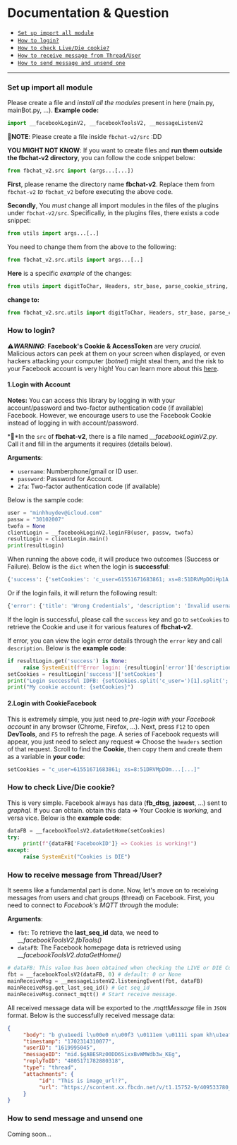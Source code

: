 # Documentation & Question

* [`Set up import all module`](#SetupModule)
* [`How to login?`](#loginFB)
* [`How to check Live/Die cookie?`](#checkCookie)
* [`How to receive message from Thread/User`](#receiveMessages)
* [`How to send message and unsend one`](#sendMessageAndUnsend)
---------------------------------------

<a name="SetupModule"></a>
### Set up import all module

Please create a file and *install all the modules* present in here (main.py, mainBot.py, ...). **Example code:**

```python
import __facebookLoginV2, __facebookToolsV2, __messageListenV2
```

**🌟NOTE**: Please create a file inside `fbchat-v2/src` :DD

**YOU MIGHT NOT KNOW**: If you want to create files and **run them outside the fbchat-v2 directory**, you can follow the code snippet below:

```python
from fbchat_v2.src import (args...[...])
```

**First**, please rename the directory name **fbchat-v2**. Replace them from ``fbchat-v2`` *to* ``fbchat_v2`` before executing the above code.

**Secondly**, You *must* change all import modules in the files of the plugins under ``fbchat-v2/src``. Specifically, in the plugins files, there exists a code snippet:

```python
from utils import args...[..]
```

You need to change them from the above to the following:

```python
from fbchat_v2.src.utils import args...[..]
```

**Here** is a specific *example* of the changes:

```python
from utils import digitToChar, Headers, str_base, parse_cookie_string, dataSplit, formAll, mainRequests
```
**change to:**
```python
from fbchat_v2.src.utils import digitToChar, Headers, str_base, parse_cookie_string, dataSplit, formAll, mainRequests
```

<a name="loginFB"></a>
### How to login?

⚠️***WARNING***: **Facebook's Cookie & AccessToken** are very *crucial*. Malicious actors can peek at them on your screen when displayed, or even hackers attacking your computer (*botnet*) might steal them, and the risk to your Facebook account is very high! You can learn more about this [here](https://www.facebook.com/privacy/policies/cookies/?_rdr).

#### 1.Login with Account

**Notes:** You can access this library by logging in with your account/password and two-factor authentication code (if available) Facebook. However, we encourage users to use the Facebook Cookie instead of logging in with account/password.

*🦖*In the `src` of **fbchat-v2**, there is a file named *__facebookLoginV2.py*. Call it and fill in the arguments it requires (details below).

**__Arguments__**:

* `username`: Numberphone/gmail or ID user.
* `password`: Password for Account.
* `2fa`: Two-factor authentication code (if available)

Below is the sample code:

```python
user = "minhhuydev@icloud.com"
passw = "30102007"
twofa = None
clientLogin = __facebookLoginV2.loginFB(user, passw, twofa)
resultLogin = clientLogin.main()
print(resultLogin)
```

When running the above code, it will produce two outcomes (Success or Failure). Below is the `dict` when the login is **successful**:
```python
{'success': {'setCookies': 'c_user=61551671683861; xs=8:51DRVMpDOiHp1A:2:1698481000:-1:8465; fr=0KEtD6nFFrfDEKrJV.AWUAsJnjqK5VxFhFxfHxW8yzaeQ.BlPMNo..AAA.0.0.BlPMNo.AWUl1XTH5G8; datr=aMM8Zb2qBmtztvpdwwrykC6-; ', 'accessTokenFB': 'EAAAAUaZA8jlABO5DKmmquwPkzDdxUcwJ6CKPOqFh0gZBGl8HRhp1o9KhjRsVdXZCMA40JGPLuLxAYsDG6uIKJBPFGfl2iILzknxFfNidfLjICpikgDU2pFzQ4swhb0QUBtVACu3eGH61kBuRr0zQBytGbj9SzmnrK0mujr6wjSZBbCtfgdpwcRwPi8no6Dqb0gZDZD', 'cookiesKey-ValueList': [{'name': 'c_user', 'value': '61551671683861', 'expires': 'Sun, 27 Oct 2024 08:16:40 GMT', 'expires_timestamp': 1730017000, 'domain': '.facebook.com', 'path': '/', 'secure': True, 'samesite': 'None'}, {'name': 'xs', 'value': '8:51DRVMpDOiHp1A:2:1698481000:-1:8465', 'expires': 'Sun, 27 Oct 2024 08:16:40 GMT', 'expires_timestamp': 1730017000, 'domain': '.facebook.com', 'path': '/', 'secure': True, 'httponly': True, 'samesite': 'None'}, {'name': 'fr', 'value': '0KEtD6nFFrfDEKrJV.AWUAsJnjqK5VxFhFxfHxW8yzaeQ.BlPMNo..AAA.0.0.BlPMNo.AWUl1XTH5G8', 'expires': 'Fri, 26 Jan 2024 08:16:40 GMT', 'expires_timestamp': 1706257000, 'domain': '.facebook.com', 'path': '/', 'secure': True, 'httponly': True, 'samesite': 'None'}, {'name': 'datr', 'value': 'aMM8Zb2qBmtztvpdwwrykC6-', 'expires': 'Sun, 01 Dec 2024 08:16:40 GMT', 'expires_timestamp': 1733041000, 'domain': '.facebook.com', 'path': '/', 'secure': True, 'httponly': True, 'samesite': 'None'}]}}
```
Or if the login fails, it will return the following result:
```python
{'error': {'title': 'Wrong Credentials', 'description': 'Invalid username or password', 'error_subcode': 1348131, 'error_code': 401, 'fbtrace_id': 'AQ1wRUfc-SJoGJ4m4iXGy1B'}}
```
If the login is successful, please call the `success` key and go to `setCookies` to retrieve the Cookie and use it for various features of **fbchat-v2**.

If error, you can view the login error details through the `error` key and call `description`. Below is the **example code**:
```python
if resultLogin.get('success') is None:
     raise SystemExit(f"Error login: {resultLogin['error']['description']} | Error code: {resultLogin['error']['error_code']}")
setCookies = resultLogin['success']['setCookies']
print("Login successful IDFB: {setCookies.split('c_user=')[1].split(';')[0]}")
print("My cookie account: {setCookies}")
```

#### 2.Login with CookieFacebook

This is extremely simple, you just need to *pre-login with your Facebook account* in any browser (Chrome, Firefox, ...). Next, press `F12` to open **DevTools**, and `F5` to refresh the page. A series of Facebook requests will appear, you just need to select any request => Choose the `headers` section of that request. Scroll to find the **Cookie**, then copy them and create them as a variable in **your code**:
```python
setCookies = "c_user=61551671683861; xs=8:51DRVMpDOm...[...]"
```

<a name="checkCookie"></a>
### How to check Live/Die cookie?

This is very simple. Facebook always has data (**fb_dtsg**, **jazoest**, ...) sent to *graphql*. If you can obtain. obtain this data => Your Cookie is *working*, and versa vice. Below is the **example code**:
```python
dataFB = __facebookToolsV2.dataGetHome(setCookies)
try:
     print(f"{dataFB['FacebookID']} => Cookies is working!")
except:
     raise SystemExit("Cookies is DIE")
```

<a name="receiveMessages"></a>
### How to receive message from Thread/User?

It seems like a fundamental part is done. Now, let's move on to receiving messages from users and chat groups (thread) on Facebook. First, you need to connect to *Facebook's MQTT through* the module:

**__Arguments__**:

* `fbt`: To retrieve the **last_seq_id** data, we need to *__facebookToolsV2.fbTools()*
* `dataFB`: The Facebook homepage data is retrieved using *__facebookToolsV2.dataGetHome()*

```python
# dataFB: This value has been obtained when checking the LIVE or DIE Cookie. You can find it above
fbt = __facebookToolsV2(dataFB, 0) # default: 0 or None
mainReceiveMsg = __messageListenV2.listeningEvent(fbt, dataFB)
mainReceiveMsg.get_last_seq_id() # Get seq_id
mainReceiveMsg.connect_mqtt() # Start receive message.
```

All received message data will be exported to the *.mqttMessage* file in ``JSON`` format. Below is the successfully received message data:

```json
{
     "body": "b g\u1eedi l\u00e0 n\u00f3 \u0111em \u0111i spam kh\u1eafp group l\u00e0 ch\u1ebft t\u00f4i",
     "timestamp": "1702314310077",
     "userID": "1619995045",
     "messageID": "mid.$gABESRz00DD6SixxBvWMWdb3w_KEg",
     "replyToID": "4805171782880318",
     "type": "thread",
     "attachments": {
          "id": "This is image_url!?",
          "url": "https://scontent.xx.fbcdn.net/v/t1.15752-9/409533780_915397450177903_2930757942430749596_n.png?stp=dst-png_p280x280&_nc_cat=110&ccb=1-7&_nc_sid=8cd0a2&_nc_ohc=3aV5AdDJOsYAX80qeEz&_nc_ad=z-m&_nc_cid=0&_nc_ht=scontent.xx&oh=03_AdSeQesqM3GV7eYtwZrPjsdiqk3j_B9hKqiqEB-NsqBC_g&oe=659E9DE1"
     }
}
```

<a name="sendMessageAndUnsend"></a>
### How to send message and unsend one

Coming soon...
